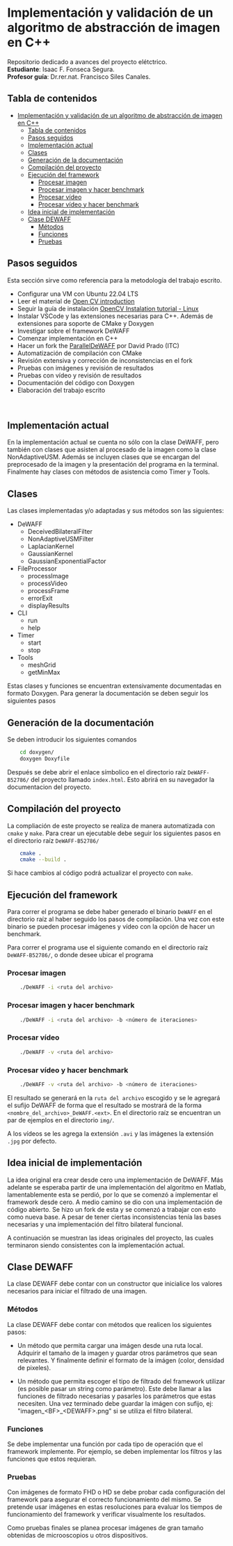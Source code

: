 # Implementación y validación de un algoritmo de abstracción de imagen en C++
Repositorio dedicado a avances del proyecto elétctrico.<br>
**Estudiante**: Isaac F. Fonseca Segura.<br>
**Profesor guía**: Dr.rer.nat. Francisco Siles Canales.

## Tabla de contenidos
- [Implementación y validación de un algoritmo de abstracción de imagen en C++](#implementación-y-validación-de-un-algoritmo-de-abstracción-de-imagen-en-c)
  - [Tabla de contenidos](#tabla-de-contenidos)
  - [Pasos seguidos](#pasos-seguidos)
  - [Implementación actual](#implementación-actual)
  - [Clases](#clases)
  - [Generación de la documentación](#generación-de-la-documentación)
  - [Compilación del proyecto](#compilación-del-proyecto)
  - [Ejecución del framework](#ejecución-del-framework)
    - [Procesar imagen](#procesar-imagen)
    - [Procesar imagen y hacer benchmark](#procesar-imagen-y-hacer-benchmark)
    - [Procesar vídeo](#procesar-vídeo)
    - [Procesar vídeo y hacer benchmark](#procesar-vídeo-y-hacer-benchmark)
  - [Idea inicial de implementación](#idea-inicial-de-implementación)
  - [Clase DEWAFF](#clase-dewaff)
    - [Métodos](#métodos)
    - [Funciones](#funciones)
    - [Pruebas](#pruebas)

## Pasos seguidos
Esta sección sirve como referencia para la metodología del trabajo escrito.
- Configurar una VM con Ubuntu 22.04 LTS
- Leer el material de [Open CV introduction](https://www.opencv-srf.com/p/introduction.html)
- Seguir la guía de instalación [OpenCV Instalation tutorial - Linux](https://docs.opencv.org/4.x/d7/d9f/tutorial_linux_install.html)
- Instalar VSCode y las extensiones necesarias para C++. Además de extensiones para soporte de CMake y Doxygen
- Investigar sobre el framework DeWAFF
- Comenzar implementación en C++
- Hacer un fork the [ParallelDeWAFF](https://github.com/david-prado/ParallelDeWAFF) por David Prado (ITC)
- Automatización de compilación con CMake
- Revisión extensiva y corrección de inconsistencias en el fork
- Pruebas con imágenes y revisión de resultados
- Pruebas con vídeo y revisión de resultados
- Documentación del código con Doxygen
- Elaboración del trabajo escrito
<br>

## Implementación actual
En la implementación actual se cuenta no sólo con la clase DeWAFF, pero también con clases que asisten al procesado de la imagen como la clase NonAdaptiveUSM. Además se incluyen clases que se encargan del preprocesado de la imagen y la presentación del programa en la terminal. Finalmente hay clases con métodos de asistencia como Timer y Tools.

## Clases
Las clases implementadas y/o adaptadas y sus métodos son las siguientes:
- DeWAFF
    - DeceivedBilateralFilter
    - NonAdaptiveUSMFilter
    - LaplacianKernel
    - GaussianKernel
    - GaussianExponentialFactor
- FileProcessor
    - processImage
    - processVideo
    - processFrame
    - errorExit
    - displayResults
- CLI
    - run
    - help
- Timer
    - start
    - stop
- Tools
    - meshGrid
    - getMinMax

Estas clases y funciones se encuentran extensivamente documentadas en formato Doxygen. Para generar la documentación se deben seguir los siguientes pasos

## Generación de la documentación
Se deben introducir los siguientes comandos
```bash
    cd doxygen/
    doxygen Doxyfile
```
Después se debe abrir el enlace símbolico en el directorio raíz `DeWAFF-B52786/` del proyecto llamado `index.html`. Esto abrirá en su navegador la documentacion del proyecto.

## Compilación del proyecto
La compliación de este proyecto se realiza de manera automatizada con `cmake` y `make`. Para crear un ejecutable debe seguir los siguientes pasos en el directorio raíz `DeWAFF-B52786/`
```bash
    cmake .
    cmake --build .
```
Si hace cambios al código podrá actualizar el proyecto con `make`.

## Ejecución del framework
Para correr el programa se debe haber generado el binario `DeWAFF` en el directorio raíz al haber seguido los pasos de compilación. Una vez con este binario se pueden procesar imágenes y vídeo con la opción de hacer un benchmark.

Para correr el programa use el siguiente comando en el directorio raíz `DeWAFF-B52786/`, o donde desee ubicar el programa

### Procesar imagen
```bash
    ./DeWAFF -i <ruta del archivo>
```

### Procesar imagen y hacer benchmark
```bash
    ./DeWAFF -i <ruta del archivo> -b <número de iteraciones>
```

### Procesar vídeo
```bash
    ./DeWAFF -v <ruta del archivo>
```

### Procesar vídeo y hacer benchmark
```bash
    ./DeWAFF -v <ruta del archivo> -b <número de iteraciones>
```

El resultado se generará en la `ruta del archivo` escogido y se le agregará el sufijo DeWAFF de forma que el resultado se mostrará de la forma `<nombre_del_archivo>_DeWAFF.<ext>`. En el directorio raíz se encuentran un par de ejemplos en el directorio `img/`.

A los vídeos se les agrega la extensión `.avi` y las imágenes la extensión `.jpg` por defecto.

## Idea inicial de implementación
La idea original era crear desde cero una implementación de DeWAFF. Más adelante se esperaba partir de una implementación del algoritmo en Matlab, lamentablemente esta se perdió, por lo que se comenzó a implementar el framework desde cero. A medio camino se dio con una implementación de código abierto. Se hizo un fork de esta y se comenzó a trabajar con esto como nueva base. A pesar de tener ciertas inconsistencias tenía las bases necesarias y una implementación del filtro bilateral funcional.

A continuación se muestran las ideas originales del proyecto, las cuales terminaron siendo consistentes con la implementación actual.
## Clase DEWAFF
La clase DEWAFF debe contar con un constructor que inicialice los valores necesarios para iniciar el filtrado de una imagen.

### Métodos
La clase DEWAFF debe contar con métodos que realicen los siguientes pasos:

- Un método que permita cargar una imágen desde una ruta local. Adquirir el tamaño de la imagen y guardar otros parámetros que sean relevantes. Y finalmente definir el formato de la imágen (color, densidad de pixeles).

- Un método que permita escoger el tipo de filtrado del framework utilizar (es posible pasar un string como parámetro). Este debe llamar a las funciones de filtrado necesarias y pasarles los parámetros que estas necesiten. Una vez terminado debe guardar la imágen con sufijo, ej: "imagen_\<BF>_\<DEWAFF>.png" si se utiliza el filtro bilateral.

### Funciones
Se debe implementar una función por cada tipo de operación que el framework implemente. Por ejemplo, se deben implementar los filtros y las funciones que estos requieran.

### Pruebas
Con imágenes de formato FHD o HD se debe probar cada configuración del framework para asegurar el correcto funcionamiento del mismo. Se pretende usar imágenes en estas resoluciones para evaluar los tiempos de funcionamiento del framework y verificar visualmente los resultados. 

Como pruebas finales se planea procesar imágenes de gran tamaño obtenidas de microoscopios u otros dispositivos.